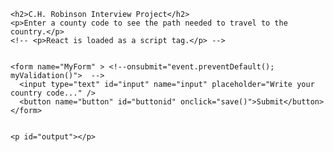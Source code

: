 
<!-- THIS IS THE WORKING FILE -->


<html>
  <head>
    <meta charset="UTF-8" />
    <title>C.H. Robinson Interview Project</title>
  </head>
  <body onload="JavaScript:clearData()">


    <h2>C.H. Robinson Interview Project</h2>
    <p>Enter a county code to see the path needed to travel to the country.</p>
    <!-- <p>React is loaded as a script tag.</p> -->


    <form name="MyForm" > <!--onsubmit="event.preventDefault(); myValidation()">  -->
      <input type="text" id="input" name="input" placeholder="Write your country code..." />
      <button name="button" id="buttonid" onclick="save()">Submit</button>
    </form>


    <p id="output"></p>

<script type="text/javascript">

    function clearData() {
        localStorage.clear();
        document.getElementById("input").value.clear();
        document.getElementById("output").innerHTML.clear();
    }

    //function myValidation() {
    //  if(document.getElementById("input").value.len < 3)
    //  {
    //      return;
    //  }
   // }

    function save(){
      var storedItem = localStorage.getItem("storedItem");
      var Item = document.getElementById("input").value;
      storedItem = localStorage.setItem("storedItem", Item);
      checkCountry();
    }

     void function checkCountry() {
        ///var coder = "MEX";///document.CodeForm.name.value;

        var coder = localStorage.getItem("storedItem");//document.getElementById("input");
        //document.write(coder.value);
        //var codeVal = coder.value;

        //alert("COuntry code " + coder);

        if(coder == "CAN" || coder == "can") {
          //window.write("CAN");
          document.getElementById("output").innerHTML = "USA, CAN";
        }

        else if(coder == "USA" || coder ==  "usa") {
          document.getElementById("output").innerHTML = "USA";
        }

        else if(coder == "MEX" || coder == "mex") {
          document.getElementById("output").innerHTML = "USA, MEX";
        }

        else if(coder == "BLZ" || coder == "blz") {
          document.getElementById("output").innerHTML = "USA, MEX, BLZ";
        }

        else if(coder == "GTM" || coder == "gtm") {
          document.getElementById("output").innerHTML = "USA, MEX, GTM";
        }

        else if(coder == "SLV" || coder == "slv") {
          document.getElementById("output").innerHTML = "USA, MEX, GTM, SLV";
        }
        
        else if(coder == "HND" || coder == "hnd") {
          document.getElementById("output").innerHTML = "USA, MEX, GTM, HND";
        }

        else if(coder == "NIC" || coder == "nic") {
          document.getElementById("output").innerHTML = "USA, MEX, GTM, HND, NIC";
        }

        else if(coder == "CRI" || coder == "cri") {
          document.getElementById("output").innerHTML = "USA, MEX, GTM, HND, NIC, CRI";
        }

        else if(coder == "PAN" || coder == "pan") {
          document.getElementById("output").innerHTML = "USA, MEX, GTM, HND, NIC, CRI, PAN";
        }

        else if(coder.length < 3){
          window.alert("You have not entered a valid country code. Try again.");
        }
    } ();
    //toggle();
    </script>

   <!-- <script>
    var storedItem = localStorage.getItem("storedItem");

    function save() {
      var Item = document.getElementById("input").value;
      localStorage.setItem("storedItem", Item);
      document.getElementById("savedText").innerHTML = Item + " SAVED";
    }

    function get() {
      localStorage.getItem("storedItem");
      document.getElementById("openedText").innerHTML = storedItem + " entered";
    }

    </script> -->


  </body>
</html>
